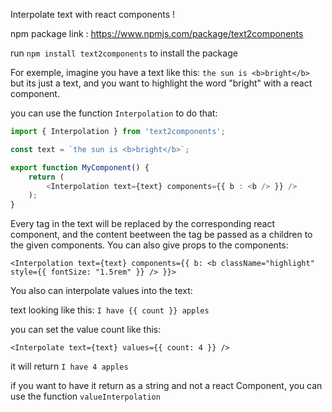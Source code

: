 Interpolate text with react components !

npm package link : https://www.npmjs.com/package/text2components

run `npm install text2components` to install the package

For exemple, imagine you have a text like this:
    `the sun is <b>bright</b>`
but its just a text, and you want to highlight the word "bright" with a react component.

you can use the function `Interpolation` to do that:

```ts
import { Interpolation } from 'text2components';

const text = `the sun is <b>bright</b>`;

export function MyComponent() {
    return (
        <Interpolation text={text} components={{ b : <b /> }} />
    );
}

```

Every tag in the text will be replaced by the corresponding react component, and the content beetween the tag be passed as a children to the given components. You can also give props to the components:

`<Interpolation text={text} components={{ b: <b className="highlight" style={{ fontSize: "1.5rem" }} /> }}>`

You also can interpolate values into the text:

text looking like this: `I have {{ count }} apples`

you can set the value count like this:

`<Interpolate text={text} values={{ count: 4 }} />`

it will return `I have 4 apples`

if you want to have it return as a string and not a react Component, you can use the function `valueInterpolation`
